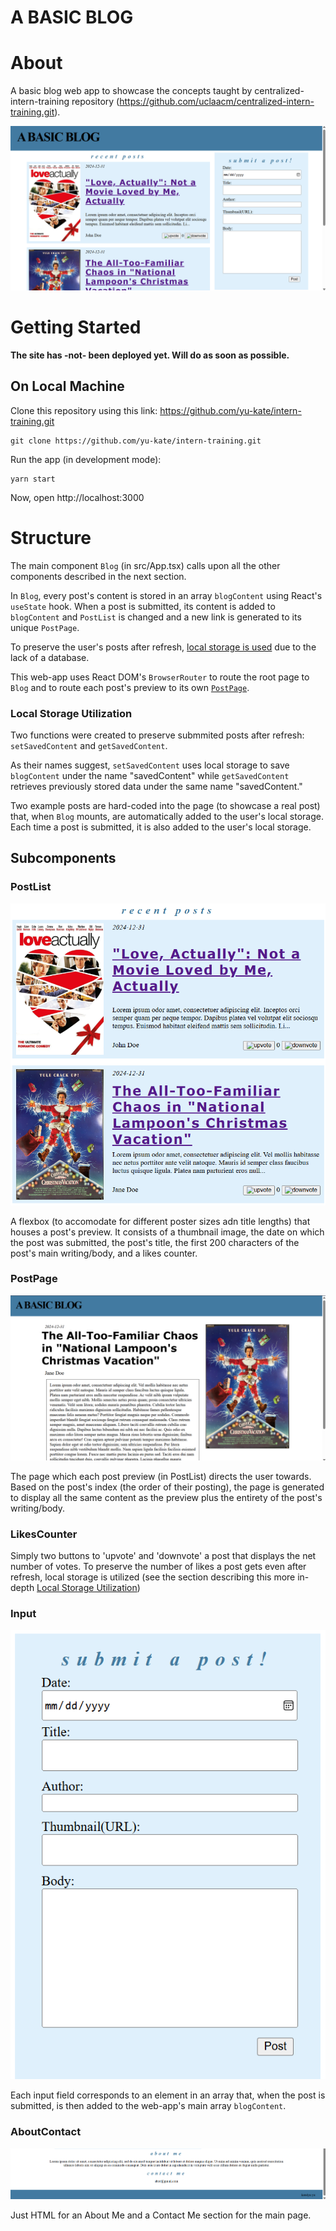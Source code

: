 # A BASIC BLOG

# About

A basic blog web app to showcase the concepts taught by centralized-intern-training repository (https://github.com/uclaacm/centralized-intern-training.git).

![front-page](readme_images/front-page.png "Home Page")

# Getting Started

__The site has -not- been deployed yet. Will do as soon as possible.__

## On Local Machine

Clone this repository using this link: https://github.com/yu-kate/intern-training.git
```
git clone https://github.com/yu-kate/intern-training.git
```

Run the app (in development mode):
```
yarn start
```

Now, open http://localhost:3000

# Structure

The main component `Blog` (in src/App.tsx) calls upon all the other components described in the next section.

In `Blog`, every post's content is stored in an array `blogContent` using React's `useState` hook. When a post is submitted, its content is added to `blogContent` and `PostList` is changed and a new link is generated to its unique `PostPage`. 

To preserve the user's posts after refresh, [local storage is used](###Local-Storage-Utilization) due to the lack of a database.

This web-app uses React DOM's `BrowserRouter` to route the root page to `Blog` and to route each post's preview to its own [`PostPage`](###PostPage).

### Local Storage Utilization

Two functions were created to preserve submmited posts after refresh: `setSavedContent` and `getSavedContent`.

As their names suggest, `setSavedContent` uses local storage to save `blogContent` under the name "savedContent" while `getSavedContent` retrieves previously stored data under the same name "savedContent."

Two example posts are hard-coded into the page (to showcase a real post) that, when `Blog` mounts, are automatically added to the user's local storage. Each time a post is submitted, it is also added to the user's local storage.

## Subcomponents
### PostList

![post-list](readme_images/post-list.png "Post List")

A flexbox (to accomodate for different poster sizes adn title lengths) that houses a post's preview. It consists of a thumbnail image, the date on which the post was submitted, the post's title, the first 200 characters of the post's main writing/body, and a likes counter.

### PostPage

![post-page](readme_images/post-page.png "Post Page")

The page which each post preview (in PostList) directs the user towards. Based on the post's index (the order of their posting), the page is generated to display all the same content as the preview plus the entirety of the post's writing/body. 

### LikesCounter
Simply two buttons to 'upvote' and 'downvote' a post that displays the net number of votes. To preserve the number of likes a post gets even after refresh, local storage is utilized (see the section describing this more in-depth [Local Storage Utilization](####Local-Storage-Utilization))

### Input

![input](readme_images/input.png "Input")

Each input field corresponds to an element in an array that, when the post is submitted, is then added to the web-app's main array `blogContent`.

### AboutContact

![about-contact](readme_images/about-contact.png "About/Contact Me")

Just HTML for an About Me and a Contact Me section for the main page.



